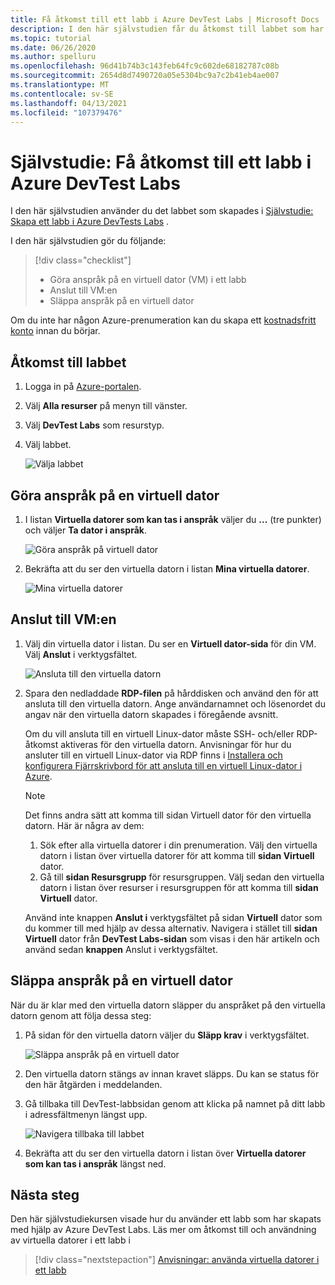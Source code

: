 ```yaml
---
title: Få åtkomst till ett labb i Azure DevTest Labs | Microsoft Docs
description: I den här självstudien får du åtkomst till labbet som har skapats med Azure DevTest Labs, göra anspråk på virtuella datorer, använda dem och sedan släppa anspråket.
ms.topic: tutorial
ms.date: 06/26/2020
ms.author: spelluru
ms.openlocfilehash: 96d41b74b3c143feb64fc9c602de68182787c08b
ms.sourcegitcommit: 2654d8d7490720a05e5304bc9a7c2b41eb4ae007
ms.translationtype: MT
ms.contentlocale: sv-SE
ms.lasthandoff: 04/13/2021
ms.locfileid: "107379476"
---
```

# <a name="tutorial-access-a-lab-in-azure-devtest-labs"></a>Självstudie: Få åtkomst till ett labb i Azure DevTest Labs
I den här självstudien använder du det labbet som skapades i [Självstudie: Skapa ett labb i Azure DevTests Labs](tutorial-create-custom-lab.md) .

I den här självstudien gör du följande:

> [!div class="checklist"]
> * Göra anspråk på en virtuell dator (VM) i ett labb
> * Anslut till VM:en
> * Släppa anspråk på en virtuell dator

Om du inte har någon Azure-prenumeration kan du skapa ett [kostnadsfritt konto](https://azure.microsoft.com/free/) innan du börjar.

## <a name="access-the-lab"></a>Åtkomst till labbet

1. Logga in på [Azure-portalen](https://portal.azure.com).
2. Välj **Alla resurser** på menyn till vänster. 
3. Välj **DevTest Labs** som resurstyp. 
4. Välj labbet. 

    ![Välja labbet](./media/tutorial-use-custom-lab/search-for-select-custom-lab.png)

## <a name="claim-a-vm"></a>Göra anspråk på en virtuell dator

1. I listan **Virtuella datorer som kan tas i anspråk** väljer du **...** (tre punkter) och väljer **Ta dator i anspråk**.

    ![Göra anspråk på virtuell dator](./media/tutorial-use-custom-lab/claim-virtual-machine.png)
1. Bekräfta att du ser den virtuella datorn i listan **Mina virtuella datorer**.

    ![Mina virtuella datorer](./media/tutorial-use-custom-lab/my-virtual-machines.png)

## <a name="connect-to-the-vm"></a>Anslut till VM:en

1. Välj din virtuella dator i listan. Du ser en **Virtuell dator-sida** för din VM. Välj **Anslut** i verktygsfältet.

    ![Ansluta till den virtuella datorn](./media/tutorial-use-custom-lab/connect-button.png)
2. Spara den nedladdade **RDP-filen** på hårddisken och använd den för att ansluta till den virtuella datorn. Ange användarnamnet och lösenordet du angav när den virtuella datorn skapades i föregående avsnitt. 

    Om du vill ansluta till en virtuell Linux-dator måste SSH- och/eller RDP-åtkomst aktiveras för den virtuella datorn. Anvisningar för hur du ansluter till en virtuell Linux-dator via RDP finns i [Installera och konfigurera Fjärrskrivbord för att ansluta till en virtuell Linux-dator i Azure](../virtual-machines/linux/use-remote-desktop.md). 

    > [!NOTE]
    > Det finns andra sätt att komma till sidan Virtuell dator för den virtuella datorn. Här är några av dem: 
    > 
    > 1. Sök efter alla virtuella datorer i din prenumeration. Välj den virtuella datorn i listan över virtuella datorer för att komma till **sidan Virtuell** dator.
    > 2. Gå till **sidan Resursgrupp** för resursgruppen. Välj sedan den virtuella datorn i listan över resurser i resursgruppen för att komma till **sidan Virtuell** dator. 
    >
    > Använd inte knappen **Anslut i** verktygsfältet på sidan **Virtuell** dator som du kommer till med hjälp av dessa alternativ. Navigera i stället till **sidan Virtuell** dator från **DevTest Labs-sidan** som visas i den här artikeln och använd sedan **knappen** Anslut i verktygsfältet.


## <a name="unclaim-the-vm"></a>Släppa anspråk på en virtuell dator
När du är klar med den virtuella datorn släpper du anspråket på den virtuella datorn genom att följa dessa steg: 

1. På sidan för den virtuella datorn väljer du **Släpp krav** i verktygsfältet. 

    ![Släppa anspråk på en virtuell dator](./media/tutorial-use-custom-lab/unclaim-vm-menu.png)
1. Den virtuella datorn stängs av innan kravet släpps. Du kan se status för den här åtgärden i meddelanden.  
3. Gå tillbaka till DevTest-labbsidan genom att klicka på namnet på ditt labb i adressfältmenyn längst upp. 
    
    ![Navigera tillbaka till labbet](./media/tutorial-use-custom-lab/breadcrumb-to-lab.png)
1. Bekräfta att du ser den virtuella datorn i listan över **Virtuella datorer som kan tas i anspråk** längst ned.

    
## <a name="next-steps"></a>Nästa steg
Den här självstudiekursen visade hur du använder ett labb som har skapats med hjälp av Azure DevTest Labs. Läs mer om åtkomst till och användning av virtuella datorer i ett labb i 

> [!div class="nextstepaction"]
> [Anvisningar: använda virtuella datorer i ett labb](devtest-lab-add-vm.md)

